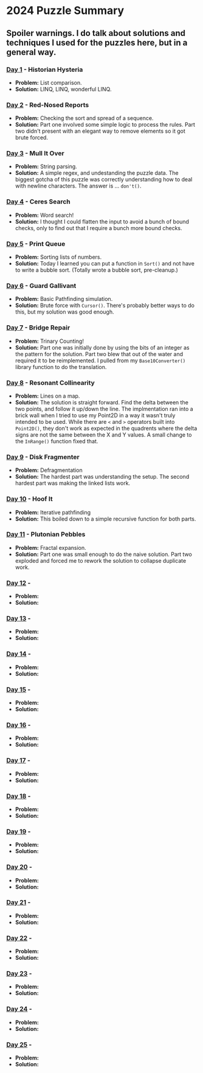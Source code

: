 # 2024 Puzzle Summary 
## Spoiler warnings. I do talk about solutions and techniques I used for the puzzles here, but in a general way.

### [Day 1](Day%2001) - Historian Hysteria
- **Problem:** List comparison.
- **Solution:** LINQ, LINQ, wonderful LINQ. 

### [Day 2](Day%2002) - Red-Nosed Reports
- **Problem:** Checking the sort and spread of a sequence. 
- **Solution:** Part one involved some simple logic to process the rules. Part two didn't present with an elegant way to remove elements so it got brute forced.

### [Day 3](Day%2003) - Mull It Over
- **Problem:** String parsing. 
- **Solution:** A simple regex, and undestanding the puzzle data. The biggest gotcha of this puzzle was correctly understanding how to deal with newline characters. The answer is ... `don't()`. 

### [Day 4](Day%2004) - Ceres Search
- **Problem:** Word search!
- **Solution:** I thought I could flatten the input to avoid a bunch of bound checks, only to find out that I require a bunch more bound checks.

### [Day 5](Day%2005) - Print Queue
- **Problem:** Sorting lists of numbers.
- **Solution:** Today I learned you can put a function in `Sort()` and not have to write a bubble sort. (Totally wrote a bubble sort, pre-cleanup.)

### [Day 6](Day%2006) - Guard Gallivant
- **Problem:** Basic Pathfinding simulation.
- **Solution:** Brute force with `Cursor()`. There's probably better ways to do this, but my solution was good enough. 

### [Day 7](Day%2007) - Bridge Repair
- **Problem:** Trinary Counting!
- **Solution:** Part one was initially done by using the bits of an integer as the pattern for the solution. Part two blew that out of the water and required it to be reimplemented. I pulled from my `Base10Converter()` library function to do the translation.

### [Day 8](Day%2008) - Resonant Collinearity
- **Problem:** Lines on a map.
- **Solution:** The solution is straight forward. Find the delta between the two points, and follow it up/down the line. The implmentation ran into a brick wall when I tried to use my Point2D in a way it wasn't truly intended to be used. While there are `<` and `>` operators built into `Point2D()`, they don't work as expected in the quadrents where the delta signs are not the same between the X and Y values. A small change to the `InRange()` function fixed that.

### [Day 9](Day%2009) - Disk Fragmenter
- **Problem:** Defragmentation
- **Solution:** The hardest part was understanding the setup. The second hardest part was making the linked lists work.

### [Day 10](Day%2010) - Hoof It
- **Problem:** Iterative pathfinding
- **Solution:** This boiled down to a simple recursive function for both parts.

### [Day 11](Day%2011) - Plutonian Pebbles
- **Problem:** Fractal expansion.
- **Solution:** Part one was small enough to do the naive solution. Part two exploded and forced me to rework the solution to collapse duplicate work.

### [Day 12](Day%2012) - 
- **Problem:** 
- **Solution:** 

### [Day 13](Day%2013) - 
- **Problem:** 
- **Solution:** 

### [Day 14](Day%2014) - 
- **Problem:** 
- **Solution:** 

### [Day 15](Day%2015) - 
- **Problem:** 
- **Solution:** 

### [Day 16](Day%2016) - 
- **Problem:** 
- **Solution:** 

### [Day 17](Day%2017) - 
- **Problem:** 
- **Solution:** 

### [Day 18](Day%2018) - 
- **Problem:** 
- **Solution:** 

### [Day 19](Day%2019) - 
- **Problem:** 
- **Solution:** 

### [Day 20](Day%2020) - 
- **Problem:** 
- **Solution:** 

### [Day 21](Day%2021) - 
- **Problem:** 
- **Solution:** 

### [Day 22](Day%2022) - 
- **Problem:** 
- **Solution:** 

### [Day 23](Day%2023) - 
- **Problem:** 
- **Solution:** 

### [Day 24](Day%2024) - 
- **Problem:** 
- **Solution:** 

### [Day 25](Day%2025) - 
- **Problem:** 
- **Solution:** 
